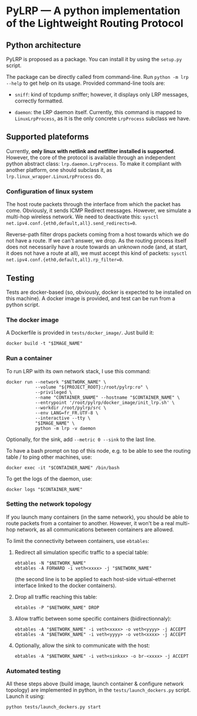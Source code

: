 PyLRP — A python implementation of the Lightweight Routing Protocol
===================================================================

## Python architecture

PyLRP is proposed as a package. You can install it by using the `setup.py` 
script.

The package can be directly called from command-line. Run
`python -m lrp --help` to get help on its usage. Provided command-line tools 
are:

* `sniff`: kind of tcpdump sniffer; however, it displays only LRP messages, 
correctly formatted.

* `daemon`: the LRP daemon itself. Currently, this command is mapped to 
`LinuxLrpProcess`, as it is the only concrete `LrpProcess` subclass we have.



## Supported plateforms

Currently, **only linux with netlink and netfilter installed is supported**. 
However, the core of the protocol is available through an independent python 
abstract class: `lrp.daemon.LrpProcess`. To make it compliant with another 
platform, one should subclass it, as `lrp.linux_wrapper.LinuxLrpProcess` do.


### Configuration of linux system

The host route packets through the interface from which the packet has come. 
Obviously, it sends ICMP Redirect messages. However, we simulate a multi-hop 
wireless network. We need to deactivate this: 
`sysctl net.ipv4.conf.{eth0,default,all}.send_redirects=0`.

Reverse-path filter drops packets coming from a host towards which we do not 
have a route. If we can't answer, we drop. As the routing process itself does 
not necessarily have a route towards an unknown node (and, at start, it does 
not have a route at all), we must accept this kind of packets: 
`sysctl net.ipv4.conf.{eth0,default,all}.rp_filter=0`.



## Testing

Tests are docker-based (so, obviously, docker is expected to be installed on
this machine). A docker image is provided, and test can be run from a python
script.


### The docker image

A Dockerfile is provided in `tests/docker_image/`. Just build it:

    docker build -t "$IMAGE_NAME"


### Run a container

To run LRP with its own network stack, I use this command:

    docker run --network "$NETWORK_NAME" \
               --volume "${PROJECT_ROOT}:/root/pylrp:ro" \
               --privileged \
               --name "CONTAINER_$NAME" --hostname "$CONTAINER_NAME" \
               --entrypoint '/root/pylrp/docker_image/init_lrp.sh' \
               --workdir /root/pylrp/src \
               --env LANG=fr_FR.UTF-8 \
               --interactive --tty \
               "$IMAGE_NAME" \
               python -m lrp -v daemon

Optionally, for the sink, add `--metric 0 --sink` to the last line.

To have a bash prompt on top of this node, e.g. to be able to see the
routing table / to ping other machines, use:

    docker exec -it "$CONTAINER_NAME" /bin/bash

To get the logs of the daemon, use:

    docker logs "$CONTAINER_NAME"


### Setting the network topology

If you launch many containers (in the same network), you should be able to
route packets from a container to another. However, it won't be a real 
multi-hop network, as all communications between containers are allowed.

To limit the connectivity between containers, use `ebtables`:

1. Redirect all simulation specific traffic to a special table:
   
       ebtables -N "$NETWORK_NAME"
       ebtables -A FORWARD -i veth<xxxx> -j "$NETWORK_NAME"
   
   (the second line is to be applied to each host-side virtual-ethernet
   interface linked to the docker containers).
   
2. Drop all traffic reaching this table:

       ebtables -P "$NETWORK_NAME" DROP

3. Allow traffic between some specific containers (bidirectionnaly):

       ebtables -A "$NETWORK_NAME" -i veth<xxxx> -o veth<yyyy> -j ACCEPT
       ebtables -A "$NETWORK_NAME" -i veth<yyyy> -o veth<xxxx> -j ACCEPT

4. Optionally, allow the sink to communicate with the host:
   
       ebtables -A "$NETWORK_NAME" -i veth<sinkxx> -o br-<xxxx> -j ACCEPT


### Automated testing

All these steps above (build image, launch container & configure network
topology) are implemented in python, in the `tests/launch_dockers.py` script.
Launch it using:

    python tests/launch_dockers.py start
